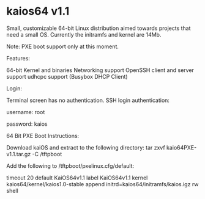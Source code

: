 kaios64 v1.1
=====

Small, customizable 64-bit Linux distribution aimed towards projects that need a small OS. Currently the initramfs and kernel are 14Mb.

Note:
PXE boot support only at this moment.

Features:

  64-bit Kernel and binaries
  Networking support
  OpenSSH client and server support
  udhcpc support (Busybox DHCP Client)

Login:

Terminal screen has no authentication. SSH login authentication:

username: root

password: kaios

64 Bit PXE Boot Instructions:

Download kaiOS and extract to the following directory:
tar zxvf kaio64PXE-v1.1.tar.gz -C /tftpboot

Add the following to /tftpboot/pxelinux.cfg/default:

timeout 20
default KaiOS64v1.1
label KaiOS64v1.1
kernel kaios64/kernel/kaios1.0-stable
append initrd=kaios64/initramfs/kaios.igz rw shell
